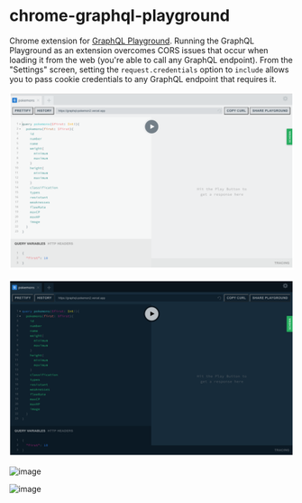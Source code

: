 # chrome-graphql-playground
Chrome extension for [GraphQL Playground](https://github.com/prisma/graphql-playground). Running the GraphQL Playground as an extension overcomes CORS issues that occur when loading it from the web (you're able to call any GraphQL endpoint). From the "Settings" screen, setting the `request.credentials` option to `include` allows you to pass cookie credentials to any GraphQL endpoint that requires it.

![](screenshots/light.png)

![](screenshots/dark.png)

![image](https://user-images.githubusercontent.com/1755680/114071327-47ff4380-98a1-11eb-89ce-cd333a71d6ca.png)

<img width="1236" alt="image" src="https://github.com/user-attachments/assets/5794b2df-5a4e-4744-a738-31523986140b">

